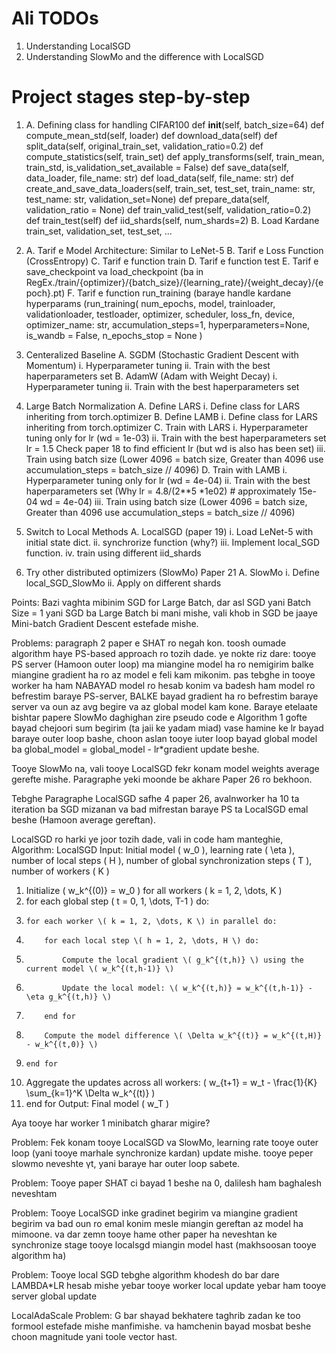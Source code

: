 
# Ali TODOs
1. Understanding LocalSGD 
2. Understanding SlowMo and the difference with LocalSGD


# Project stages step-by-step
1.  A. Defining class for handling CIFAR100
        def __init__(self, batch_size=64)
        def compute_mean_std(self, loader)
        def download_data(self)
        def split_data(self, original_train_set, validation_ratio=0.2)
        def compute_statistics(self, train_set)
        def apply_transforms(self, train_mean, train_std, is_validation_set_available = False)
        def save_data(self, data_loader, file_name: str)
        def load_data(self, file_name: str)
        def create_and_save_data_loaders(self, train_set, test_set, train_name: str, test_name: str, validation_set=None)
        def prepare_data(self, validation_ratio = None)
        def train_valid_test(self, validation_ratio=0.2)
        def train_test(self)
        def iid_shards(self, num_shards=2)
    B. Load Kardane train_set, validation_set, test_set, ...

2.  A. Tarif e Model Architecture: Similar to LeNet-5
    B. Tarif e Loss Function (CrossEntropy)
    C. Tarif e function train
    D. Tarif e function test
    E. Tarif e save_checkpoint va load_checkpoint (ba in RegEx./train/{optimizer}/{batch_size}/{learning_rate}/{weight_decay}/{epoch}.pt)
    F. Tarif e function run_training (baraye handle kardane hyperparams (run_training( num_epochs, model, trainloader, validationloader, testloader, optimizer, scheduler, loss_fn, device, optimizer_name: str, accumulation_steps=1, hyperparameters=None, is_wandb = False, n_epochs_stop = None )

3. Centeralized Baseline
    A. SGDM (Stochastic Gradient Descent with Momentum)
        i. Hyperparameter tuning
        ii. Train with the best haperparameters set
    B. AdamW (Adam with Weight Decay)
        i. Hyperparameter tuning
        ii. Train with the best haperparameters set

4. Large Batch Normalization
    A. Define LARS
        i. Define class for LARS inheriting from torch.optimizer
    B. Define LAMB
        i. Define class for LARS inheriting from torch.optimizer
    C. Train with LARS
        i. Hyperparameter tuning only for lr (wd = 1e-03)
        ii. Train with the best haperparameters set lr = 1.5 Check paper 18 to find efficient lr (but wd is also has been set)
        iii. Train using batch size (Lower 4096 = batch size, Greater than 4096 use  accumulation_steps = batch_size // 4096)
    D. Train with LAMB
        i. Hyperparameter tuning only for lr (wd = 4e-04) 
        ii. Train with the best haperparameters set (Why lr = 4.8/(2**5 *1e02) # approximately 15e-04 wd = 4e-04)
        iii. Train using batch size (Lower 4096 = batch size, Greater than 4096 use  accumulation_steps = batch_size // 4096)

5. Switch to Local Methods
    A. LocalSGD (paper 19)
        i. Load LeNet-5 with initial state dict.
        ii. synchrorize function (why?)
        iii. Implement local_SGD function.
        iv. train using different iid_shards

6. Try other distributed optimizers (SlowMo) Paper 21
    A. SlowMo
        i. Define local_SGD_SlowMo
        ii. Apply on different shards




Points: 
Bazi vaghta mibinim SGD for Large Batch, dar asl SGD yani Batch Size = 1 yani SGD ba Large Batch bi mani mishe, vali khob in SGD be jaaye Mini-batch Gradient Descent estefade mishe.

Problems:
paragraph 2 paper e SHAT ro negah kon. toosh oumade algorithm haye PS-based approach ro tozih dade. ye nokte riz dare: tooye PS server (Hamoon outer loop) ma miangine model ha ro nemigirim balke miangine gradient ha ro az model e feli kam mikonim. pas tebghe in tooye worker ha ham NABAYAD model ro hesab konim va badesh ham model ro befrestim baraye PS-server, BALKE bayad gradient ha ro befrestim baraye server va oun az avg begire va az global model kam kone. Baraye etelaate bishtar papere SlowMo daghighan zire pseudo code e Algorithm 1 gofte bayad chejoori sum begirim (ta jaii ke yadam miad) vase hamine ke lr bayad baraye outer loop bashe, choon aslan tooye iuter loop bayad global model ba global_model = global_model - lr*gradient update beshe. 

Tooye SlowMo na, vali tooye LocalSGD fekr konam model weights average gerefte mishe. Paragraphe yeki moonde be akhare Paper 26 ro bekhoon.

Tebghe Paragraphe LocalSGD safhe 4 paper 26, avalnworker ha 10 ta iteration ba SGD mizanan va bad mifrestan baraye PS ta LocalSGD emal beshe (Hamoon average gereftan).

LocalSGD ro harki ye joor tozih dade, vali in code ham manteghie,
Algorithm: LocalSGD
Input: Initial model \( w_0 \), learning rate \( \eta \), number of local steps \( H \), number of global synchronization steps \( T \), number of workers \( K \)
1. Initialize \( w_k^{(0)} = w_0 \) for all workers \( k = 1, 2, \dots, K \)
2. for each global step \( t = 0, 1, \dots, T-1 \) do:
3.     for each worker \( k = 1, 2, \dots, K \) in parallel do:
4.         for each local step \( h = 1, 2, \dots, H \) do:
5.             Compute the local gradient \( g_k^{(t,h)} \) using the current model \( w_k^{(t,h-1)} \)
6.             Update the local model: \( w_k^{(t,h)} = w_k^{(t,h-1)} - \eta g_k^{(t,h)} \)
7.         end for
8.         Compute the model difference \( \Delta w_k^{(t)} = w_k^{(t,H)} - w_k^{(t,0)} \)
9.     end for
10.    Aggregate the updates across all workers: \( w_{t+1} = w_t - \frac{1}{K} \sum_{k=1}^K \Delta w_k^{(t)} \)
11. end for
Output: Final model \( w_T \)

Aya tooye har worker 1 minibatch gharar migire?


Problem: Fek konam tooye LocalSGD va SlowMo, learning rate tooye outer loop (yani tooye marhale synchronize kardan) update mishe. tooye peper slowmo neveshte γt, yani baraye har outer loop sabete.

Problem: Tooye paper SHAT ci bayad 1 beshe na 0, dalilesh ham baghalesh neveshtam

Problem: Tooye LocalSGD inke gradinet begirim va miangine gradient begirim va bad oun ro emal konim mesle miangin gereftan az model ha mimoone. va dar zemn tooye hame other paper ha neveshtan ke synchronize stage tooye localsgd miangin model hast (makhsoosan tooye algorithm ha)

Problem: Tooye local SGD tebghe algorithm khodesh do bar dare LAMBDA*LR hesab mishe yebar tooye worker local update yebar ham tooye server global update

LocalAdaScale
Problem: G bar shayad bekhatere taghrib zadan ke too formool estefade mishe manfimishe. va hamchenin bayad mosbat beshe choon magnitude yani toole vector hast.
